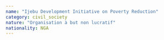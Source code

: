 ```yaml
---
name: "Ijebu Development Initiative on Poverty Reduction"
category: civil_society
nature: "Organisation à but non lucratif"
nationality: NGA
---
```

    